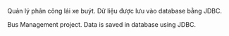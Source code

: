 Quản lý phân công lái xe buýt. Dữ liệu được lưu vào database bằng JDBC.

Bus Management project. Data is saved in database using JDBC.
